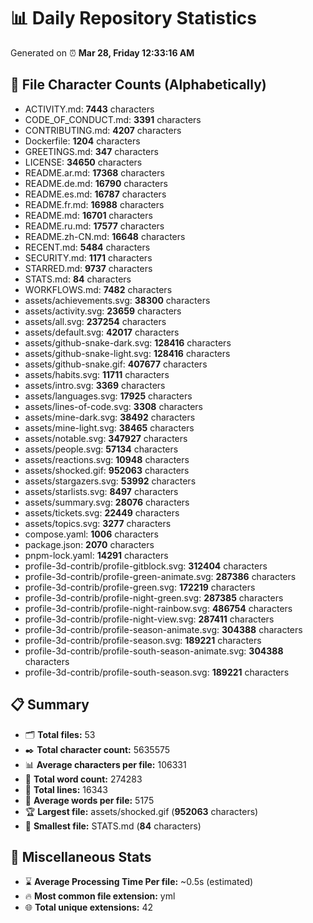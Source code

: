 # 📊 Daily Repository Statistics
Generated on ⏰ **Mar 28, Friday 12:33:16 AM**

## 📂 File Character Counts (Alphabetically)
- ACTIVITY.md: **7443** characters
- CODE_OF_CONDUCT.md: **3391** characters
- CONTRIBUTING.md: **4207** characters
- Dockerfile: **1204** characters
- GREETINGS.md: **347** characters
- LICENSE: **34650** characters
- README.ar.md: **17368** characters
- README.de.md: **16790** characters
- README.es.md: **16787** characters
- README.fr.md: **16988** characters
- README.md: **16701** characters
- README.ru.md: **17577** characters
- README.zh-CN.md: **16648** characters
- RECENT.md: **5484** characters
- SECURITY.md: **1171** characters
- STARRED.md: **9737** characters
- STATS.md: **84** characters
- WORKFLOWS.md: **7482** characters
- assets/achievements.svg: **38300** characters
- assets/activity.svg: **23659** characters
- assets/all.svg: **237254** characters
- assets/default.svg: **42017** characters
- assets/github-snake-dark.svg: **128416** characters
- assets/github-snake-light.svg: **128416** characters
- assets/github-snake.gif: **407677** characters
- assets/habits.svg: **11711** characters
- assets/intro.svg: **3369** characters
- assets/languages.svg: **17925** characters
- assets/lines-of-code.svg: **3308** characters
- assets/mine-dark.svg: **38492** characters
- assets/mine-light.svg: **38465** characters
- assets/notable.svg: **347927** characters
- assets/people.svg: **57134** characters
- assets/reactions.svg: **10948** characters
- assets/shocked.gif: **952063** characters
- assets/stargazers.svg: **53992** characters
- assets/starlists.svg: **8497** characters
- assets/summary.svg: **28076** characters
- assets/tickets.svg: **22449** characters
- assets/topics.svg: **3277** characters
- compose.yaml: **1006** characters
- package.json: **2070** characters
- pnpm-lock.yaml: **14291** characters
- profile-3d-contrib/profile-gitblock.svg: **312404** characters
- profile-3d-contrib/profile-green-animate.svg: **287386** characters
- profile-3d-contrib/profile-green.svg: **172219** characters
- profile-3d-contrib/profile-night-green.svg: **287385** characters
- profile-3d-contrib/profile-night-rainbow.svg: **486754** characters
- profile-3d-contrib/profile-night-view.svg: **287411** characters
- profile-3d-contrib/profile-season-animate.svg: **304388** characters
- profile-3d-contrib/profile-season.svg: **189221** characters
- profile-3d-contrib/profile-south-season-animate.svg: **304388** characters
- profile-3d-contrib/profile-south-season.svg: **189221** characters

## 📋 Summary
- 🗂️ **Total files:** 53
- ✒️ **Total character count:** 5635575
- 📊 **Average characters per file:** 106331
- 📝 **Total word count:** 274283
- 🧾 **Total lines:** 16343
- 📐 **Average words per file:** 5175
- 🏆 **Largest file:** assets/shocked.gif (**952063** characters)
- 🥉 **Smallest file:** STATS.md (**84** characters)

## 🌟 Miscellaneous Stats
- ⌛ **Average Processing Time Per file:** ~0.5s (estimated)
- 🔥 **Most common file extension:** yml
- 🌐 **Total unique extensions:** 42
